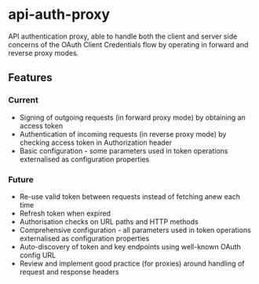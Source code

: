 # api-auth-proxy

API authentication proxy, able to handle both the client and server side concerns of the OAuth Client Credentials flow
by operating in forward and reverse proxy modes.

## Features

### Current

 * Signing of outgoing requests (in forward proxy mode) by obtaining an access token
 * Authentication of incoming requests (in reverse proxy mode) by checking access token in Authorization header
 * Basic configuration - some parameters used in token operations externalised as configuration properties

### Future

 * Re-use valid token between requests instead of fetching anew each time
 * Refresh token when expired
 * Authorisation checks on URL paths and HTTP methods
 * Comprehensive configuration - all parameters used in token operations externalised as configuration properties
 * Auto-discovery of token and key endpoints using well-known OAuth config URL
 * Review and implement good practice (for proxies) around handling of request and response headers